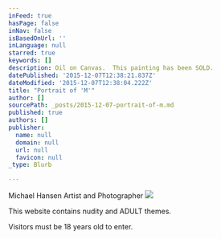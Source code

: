 ```yaml
---
inFeed: true
hasPage: false
inNav: false
isBasedOnUrl: ''
inLanguage: null
starred: true
keywords: []
description: Oil on Canvas.  This painting has been SOLD.
datePublished: '2015-12-07T12:38:21.837Z'
dateModified: '2015-12-07T12:38:04.222Z'
title: "Portrait of 'M'"
author: []
sourcePath: _posts/2015-12-07-portrait-of-m.md
published: true
authors: []
publisher:
  name: null
  domain: null
  url: null
  favicon: null
_type: Blurb

---
```

Michael Hansen Artist and Photographer
![](https://s3-us-west-2.amazonaws.com/the-grid-img/p/e103413f7c4e3c660d3de8621b3ce9351253c080.jpg)

This website contains nudity and ADULT themes.

Visitors must be 18 years old to enter.